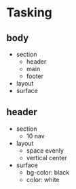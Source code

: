 # Tasking

## body

- section
  - header
  - main
  - footer
- layout
- surface

## header

- section
  - 10 nav
- layout
  - space evenly
  - vertical center
- surface
  - bg-color: black
  - color: white
